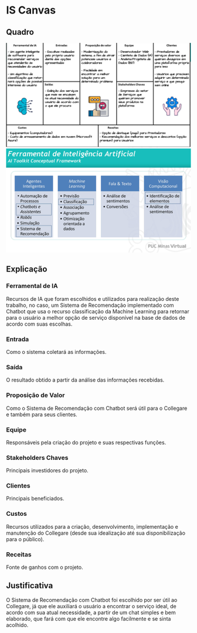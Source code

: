 # IS Canvas

## Quadro

![img](https://github.com/babi2707/Collegare-Documentation/blob/main/Documentacao/images/0001.jpg)
![img](https://github.com/babi2707/Collegare-Documentation/blob/main/Documentacao/images/0002.jpg)

## Explicação

### Ferramental de IA
Recursos de IA que foram escolhidos e utilizados para realização deste trabalho, no caso, um Sistema de Recomendação implementado com Chatbot que usa o 
recurso classificação da Machine Learning para retornar para o usuário a melhor opção de serviço disponível na base de dados de acordo com suas escolhas.

### Entrada
Como o sistema coletará as informações.

### Saída
O resultado obtido a partir da análise das informações recebidas.

### Proposição de Valor
Como o Sistema de Recomendação com Chatbot será útil para o Collegare e também para seus clientes.

### Equipe
Responsáveis pela criação do projeto e suas respectivas funções.

### Stakeholders Chaves
Principais investidores do projeto.

### Clientes
Principais beneficiados.

### Custos
Recursos utilizados para a criação, desenvolvimento, implementação e manutenção do Collegare (desde sua idealização até sua disponibilização para o público).

### Receitas
Fonte de ganhos com o projeto.

## Justificativa
O Sistema de Recomendação com Chatbot foi escolhido por ser útil ao Collegare, já que ele auxiliará o usuário a encontrar o serviço ideal, de acordo com sua 
atual necessidade, a partir de um chat simples e bem elaborado, que fará com que ele encontre algo facilmente e se sinta acolhido.
